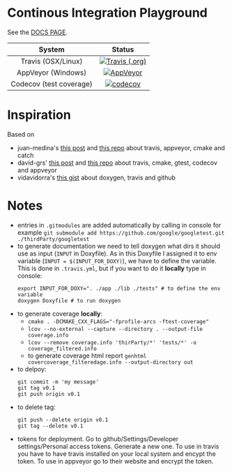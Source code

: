 # Continous Integration Playground

See the [DOCS PAGE](https://mrkonrad.github.io/ContinousIntegrationPlayground/html/).

| System        | Status        |
|:-------------:|:-------------:|
| Travis (OSX/Linux) | [![Travis (.org)](https://img.shields.io/travis/MRKonrad/ContinousIntegrationPlayground.svg?style=for-the-badge)](https://travis-ci.org/MRKonrad/ContinousIntegrationPlayground) |
| AppVeyor (Windows) | [![AppVeyor](https://img.shields.io/appveyor/ci/MRKonrad/continousintegrationplayground.svg?style=for-the-badge)](https://ci.appveyor.com/project/MRKonrad/continousintegrationplayground) |
| Codecov (test coverage) | [![codecov](https://img.shields.io/codecov/c/github/MRKonrad/ContinousIntegrationPlayground.svg?style=for-the-badge)](https://codecov.io/gh/MRKonrad/ContinousIntegrationPlayground) |


# Inspiration
Based on
* juan-medina's [this post](https://juan-medina.com/2017/07/01/moderncppci/) and [this repo](https://github.com/LearningByExample/ModernCppCI) about travis, appveyor, cmake and catch   
* david-grs' [this post](http://david-grs.github.io/cpp-clang-travis-cmake-gtest-codecov-appveyor/) and [this repo](https://github.com/david-grs/clang_travis_cmake_gtest_codecov_example) about travis, cmake, gtest, codecov and appveyor
* vidavidorra's [this gist](https://gist.github.com/vidavidorra/7ed6166a46c537d3cbd2) about doxygen, travis and github

# Notes
* entries in `.gitmodules` are added automatically by calling in console for example
 `git submodule add https://github.com/google/googletest.git ./thirdParty/googletest`
* to generate documentation we need to tell doxygen what dirs it should use as input (`INPUT` in Doxyfile). As in this Doxyfile I assigned it to env variable (`INPUT = $(INPUT_FOR_DOXY)`), we have to define the variable. This is done in `.travis.yml`, but if you want to do it **locally** type in console:  
  ```console
  export INPUT_FOR_DOXY=". ./app ./lib ./tests" # to define the env variable
  doxygen Doxyfile # to run doxygen
  ```
* to generate coverage **locally**:
  * `cmake . -DCMAKE_CXX_FLAGS="-fprofile-arcs -ftest-coverage"`
  * `lcov --no-external --capture --directory . --output-file coverage.info`
  * `lcov --remove coverage.info 'thirParty/*' 'tests/*' -o coverage_filtered.info`
  * to generate coverage html report `genhtml covercoverage_filteredage.info --output-directory out`
* to delpoy:
  ```console
  git commit -m 'my message'
  git tag v0.1
  git push origin v0.1
  ```
* to delete tag:
  ```console
  git push --delete origin v0.1
  git tag --delete v0.1
  ```
* tokens for deployment. Go to github/Settings/Developer settings/Personal access tokens. Generate a new one. To use in travis you have to have travis installed on your local system and encypt the token. To use in appveyor go to their website and encrypt the token.
